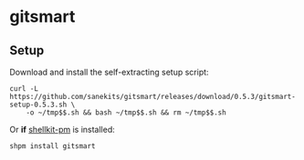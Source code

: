 # gitsmart

## Setup

Download and install the self-extracting setup script:
```
curl -L https://github.com/sanekits/gitsmart/releases/download/0.5.3/gitsmart-setup-0.5.3.sh \
    -o ~/tmp$$.sh && bash ~/tmp$$.sh && rm ~/tmp$$.sh
```


Or **if** [shellkit-pm](https://github.com/sanekits/shellkit-pm) is installed:

    shpm install gitsmart

##
